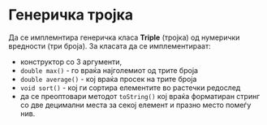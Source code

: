 # Генеричка тројка

Да се имплемнтира генеричка класа **Triple** (тројка) од нумерички вредности (три броја). За класата да се
имплементираат:

- конструктор со 3 аргументи,
- `double max()` - го враќа најголемиот од трите броја
- `double average()` - кој враќа просек на трите броја
- `void sort()` - кој ги сортира елементите во растечки редослед
- да се преоптовари методот `toString()` кој враќа форматиран стринг со две децимални места за секој елемент и празно
  место помеѓу нив.